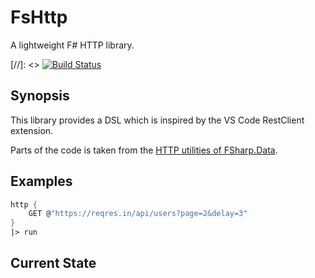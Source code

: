 # FsHttp
A lightweight F# HTTP library.

[//]: <> [![Build Status](https://travis-ci.org/ronaldschlenker/FsHttp.svg?branch=master)](https://travis-ci.org/ronaldschlenker/FsHttp)

## Synopsis
This library provides a DSL which is inspired by the VS Code RestClient extension.

Parts of the code is taken from the [HTTP utilities of FSharp.Data](http://fsharp.github.io/FSharp.Data/library/Http.html).

## Examples

```fsharp
http {
    GET @"https://reqres.in/api/users?page=2&delay=3"
}
|> run
```

## Current State
